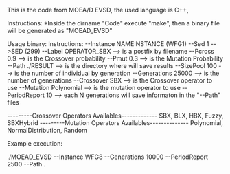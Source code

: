 This is the code from MOEA/D EVSD, the used language is C++,

Instructions:
*Inside the dirname "Code" execute "make", then a binary file will be generated as "MOEAD_EVSD"

Usage binary:
Instructions:
--Instance NAMEINSTANCE (WFG1)
--Sed 1 -->SED (299)
--Label OPERATOR_SBX --> is a postfix by filename
--Pcross 0.9 --> is the Crossover probability
--Pmut 0.3  --> is the Mutation Probability 
--Path ./RESULT --> is the directory where will save results
--SizePool 100 --> is the number of individual by generation
--Generations 25000  --> is the number of generations
--Crossover SBX --> is the Crossover operator to use
--Mutation Polynomial --> is the mutation operator to use
--PeriodReport 10 --> each N generations will save informaton in the "--Path" files

---------Crossover Operators Availables-------------
SBX, BLX, HBX, Fuzzy, SBXHybrid
---------Mutation Operators Availables--------------
Polynomial, NormalDistribution, Random

Example execution:

./MOEAD_EVSD --Instance WFG8 --Generations 10000 --PeriodReport 2500 --Path .
